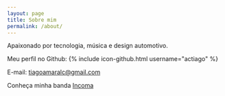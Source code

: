```yaml
---
layout: page
title: Sobre mim
permalink: /about/
---
```


Apaixonado por tecnologia, música e design automotivo.

Meu perfil no Github:
{% include icon-github.html username="actiago" %}

E-mail: [tiagoamaralc@gmail.com](tiagoamaralc@gmail.com)

Conheça minha banda [Incoma](https://youtube.com/incoma)
